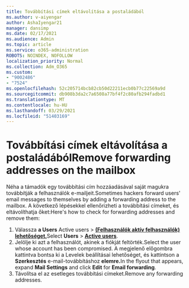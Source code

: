 ```yaml
---
title: Továbbítási címek eltávolítása a postaládából
ms.author: v-aiyengar
author: AshaIyengar21
manager: dansimp
ms.date: 02/17/2021
ms.audience: Admin
ms.topic: article
ms.service: o365-administration
ROBOTS: NOINDEX, NOFOLLOW
localization_priority: Normal
ms.collection: Adm_O365
ms.custom:
- "9002486"
- "7524"
ms.openlocfilehash: 52c205714bcb82cb50d22211ecb0b77c22569a9d
ms.sourcegitcommit: db908b3da2c7a6508a77bf4f2c80afb294fadbd1
ms.translationtype: MT
ms.contentlocale: hu-HU
ms.lasthandoff: 03/29/2021
ms.locfileid: "51403169"
---
```

# <a name="remove-forwarding-addresses-on-the-mailbox"></a><span data-ttu-id="7f909-102">Továbbítási címek eltávolítása a postaládából</span><span class="sxs-lookup"><span data-stu-id="7f909-102">Remove forwarding addresses on the mailbox</span></span>

<span data-ttu-id="7f909-103">Néha a támadók egy továbbítási cím hozzáadásával saját magukra továbbítják a felhasználók e-mailjeit.</span><span class="sxs-lookup"><span data-stu-id="7f909-103">Sometimes hackers forward users' email messages to themselves by adding a forwarding address to the mailbox.</span></span> <span data-ttu-id="7f909-104">A következő lépésekkel ellenőrizheti a továbbítási címeket, és eltávolíthatja őket:</span><span class="sxs-lookup"><span data-stu-id="7f909-104">Here's how to check for forwarding addresses and remove them:</span></span>

1. <span data-ttu-id="7f909-105">Válassza **a Users** Active users  >  **[(Felhasználók aktív felhasználók) lehetőséget.](https://go.microsoft.com/fwlink/p/?linkid=834822)**</span><span class="sxs-lookup"><span data-stu-id="7f909-105">Select **Users** > **[Active users](https://go.microsoft.com/fwlink/p/?linkid=834822)**.</span></span>
1. <span data-ttu-id="7f909-106">Jelölje ki azt a felhasználót, akinek a fiókját feltörték.</span><span class="sxs-lookup"><span data-stu-id="7f909-106">Select the user whose account has been compromised.</span></span> <span data-ttu-id="7f909-107">A megjelenő előgombra kattintva  bontsa ki a Levelek beállításai lehetőséget, és kattintson a **Szerkesztés** e-mail-továbbításhoz **elemre.**</span><span class="sxs-lookup"><span data-stu-id="7f909-107">In the flyout that appears, expand **Mail Settings** and click **Edit** for **Email forwarding**.</span></span>
1. <span data-ttu-id="7f909-108">Távolítsa el az esetleges továbbítási címeket.</span><span class="sxs-lookup"><span data-stu-id="7f909-108">Remove any forwarding addresses.</span></span>
